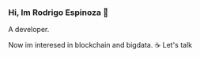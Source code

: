 ### Hi, Im Rodrigo Espinoza 👋

A developer.

Now im interesed in blockchain and bigdata.
☕ Let's talk

